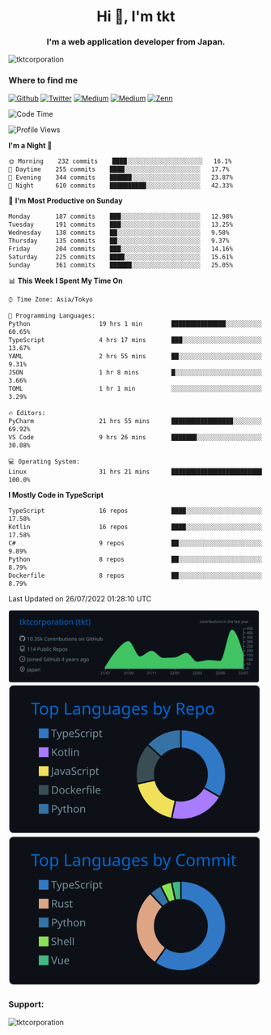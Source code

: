 <h1 align="center">Hi 👋, I'm tkt</h1>
<h3 align="center">I'm a web application developer from Japan.</h3>

<p align="left"> <img src="https://komarev.com/ghpvc/?username=tktcorporation&label=Profile%20views&color=0e75b6&style=flat" alt="tktcorporation" /> </p>

<h3>Where to find me</h3>
<p>
<a href="https://github.com/tktcorporation" target="_blank"><img alt="Github" src="https://img.shields.io/badge/GitHub-%2312100E.svg?&style=for-the-badge&logo=Github&logoColor=white" /></a>
<a href="https://twitter.com/tktcorporation" target="_blank"><img alt="Twitter" src="https://img.shields.io/badge/twitter-%231DA1F2.svg?&style=for-the-badge&logo=twitter&logoColor=white" /></a>
<a href="https://www.linkedin.com/in/tktcorporation" target="_blank"><img alt="Medium" src="https://img.shields.io/badge/linkdin-0a66c2.svg?&style=for-the-badge&logo=linkedin&logoColor=white" /></a>
<a href="https://qiita.com/tktcorporation" target="_blank"><img alt="Medium" src="https://img.shields.io/badge/qiita-55C500.svg?&style=for-the-badge&logo=qiita&logoColor=white" /></a>
<a href="https://zenn.dev/tktcorporation" target="_blank"><img alt="Zenn" src="https://img.shields.io/badge/Zenn-3EA8FF.svg?&style=for-the-badge&logo=Zenn&logoColor=white" /></a>
</p>
  
<!--START_SECTION:waka-->
![Code Time](http://img.shields.io/badge/Code%20Time-445%20hrs%2058%20mins-blue)

![Profile Views](http://img.shields.io/badge/Profile%20Views-18-blue)

**I'm a Night 🦉** 

```text
🌞 Morning    232 commits    ████░░░░░░░░░░░░░░░░░░░░░   16.1% 
🌆 Daytime    255 commits    ████░░░░░░░░░░░░░░░░░░░░░   17.7% 
🌃 Evening    344 commits    ██████░░░░░░░░░░░░░░░░░░░   23.87% 
🌙 Night      610 commits    ██████████░░░░░░░░░░░░░░░   42.33%

```
📅 **I'm Most Productive on Sunday** 

```text
Monday       187 commits    ███░░░░░░░░░░░░░░░░░░░░░░   12.98% 
Tuesday      191 commits    ███░░░░░░░░░░░░░░░░░░░░░░   13.25% 
Wednesday    138 commits    ██░░░░░░░░░░░░░░░░░░░░░░░   9.58% 
Thursday     135 commits    ██░░░░░░░░░░░░░░░░░░░░░░░   9.37% 
Friday       204 commits    ███░░░░░░░░░░░░░░░░░░░░░░   14.16% 
Saturday     225 commits    ████░░░░░░░░░░░░░░░░░░░░░   15.61% 
Sunday       361 commits    ██████░░░░░░░░░░░░░░░░░░░   25.05%

```


📊 **This Week I Spent My Time On** 

```text
⌚︎ Time Zone: Asia/Tokyo

💬 Programming Languages: 
Python                   19 hrs 1 min        ███████████████░░░░░░░░░░   60.65% 
TypeScript               4 hrs 17 mins       ███░░░░░░░░░░░░░░░░░░░░░░   13.67% 
YAML                     2 hrs 55 mins       ██░░░░░░░░░░░░░░░░░░░░░░░   9.31% 
JSON                     1 hr 8 mins         █░░░░░░░░░░░░░░░░░░░░░░░░   3.66% 
TOML                     1 hr 1 min          ░░░░░░░░░░░░░░░░░░░░░░░░░   3.29%

🔥 Editors: 
PyCharm                  21 hrs 55 mins      █████████████████░░░░░░░░   69.92% 
VS Code                  9 hrs 26 mins       ███████░░░░░░░░░░░░░░░░░░   30.08%

💻 Operating System: 
Linux                    31 hrs 21 mins      █████████████████████████   100.0%

```

**I Mostly Code in TypeScript** 

```text
TypeScript               16 repos            ████░░░░░░░░░░░░░░░░░░░░░   17.58% 
Kotlin                   16 repos            ████░░░░░░░░░░░░░░░░░░░░░   17.58% 
C#                       9 repos             ██░░░░░░░░░░░░░░░░░░░░░░░   9.89% 
Python                   8 repos             ██░░░░░░░░░░░░░░░░░░░░░░░   8.79% 
Dockerfile               8 repos             ██░░░░░░░░░░░░░░░░░░░░░░░   8.79%

```



 Last Updated on 26/07/2022 01:28:10 UTC
<!--END_SECTION:waka-->

[![](https://raw.githubusercontent.com/tktcorporation/tktcorporation/master/profile-summary-card-output/github_dark/0-profile-details.svg)](https://github.com/vn7n24fzkq/github-profile-summary-cards)
[![](https://raw.githubusercontent.com/tktcorporation/tktcorporation/master/profile-summary-card-output/github_dark/1-repos-per-language.svg)](https://github.com/vn7n24fzkq/github-profile-summary-cards) [![](https://raw.githubusercontent.com/tktcorporation/tktcorporation/master/profile-summary-card-output/github_dark/2-most-commit-language.svg)](https://github.com/vn7n24fzkq/github-profile-summary-cards)

<h3 align="left">Support:</h3>
<p><a href="https://www.buymeacoffee.com/tktcorporation"> <img align="left" src="https://cdn.buymeacoffee.com/buttons/v2/default-yellow.png" height="50" width="210" alt="tktcorporation" /></a></p><br><br>
